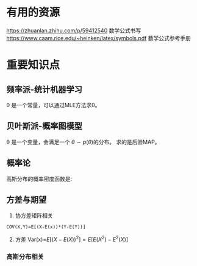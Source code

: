 # 有用的资源
https://zhuanlan.zhihu.com/p/59412540 数学公式书写
https://www.caam.rice.edu/~heinken/latex/symbols.pdf 数学公式参考手册
# 重要知识点
## 频率派-统计机器学习
θ 是一个常量，可以通过MLE方法求θ。
## 贝叶斯派-概率图模型
θ 是一个变量，会满足一个 $\theta\sim p(\theta)$的分布。
求的是后验MAP。
## 概率论
高斯分布的概率密度函数是:

## 方差与期望
1. 协方差矩阵相关
```
COV(X,Y)=E[(X-E(x))*(Y-E(Y))]
```

2. 方差
Var(x)=$E[{(X-E(X))}^2]=E[E(X^2)-E^{2}(X)]$
### 高斯分布相关
1. 多维高斯分布
概率密度函数

$p(x∣μ,Σ)= \frac{1}{(2\pi)^\frac{p}{2}|\Sigma|^\frac{1}{2}}e^{-\frac{1}{2}(x-u)^T\Sigma^{-1}(x-u)}$

协方差矩阵是一个对称矩阵
## 高数知识

$(a^x)'=a^xlna$

$(x^a)'=(a)x^(a-1)$

$ln(a^b)=blna$

$ln(ab)=lna+lnb$

$ln(a/b)=lna-lnb$

## 线性代数
### 1.对称矩阵对角化
```
同济大学 《线性代数》 P128-定理5
```
设A为n阶对称矩阵，则必有正交矩阵P，使$P^{-1}AP=P^{T}AP=\Lambda$,其中$\Lambda$是以A的n个特征值为对角元的对角矩阵。
### 2.向量正交
```
同济大学 《线性代数》 P118-定义4
```
如果n阶矩阵A满足

$A^{T}A=E(即A^{-1}=A)$

那么A称为正交矩阵。
### 行列式
行列式|A|的结果是一个实数，矩阵A必须是N阶方阵。